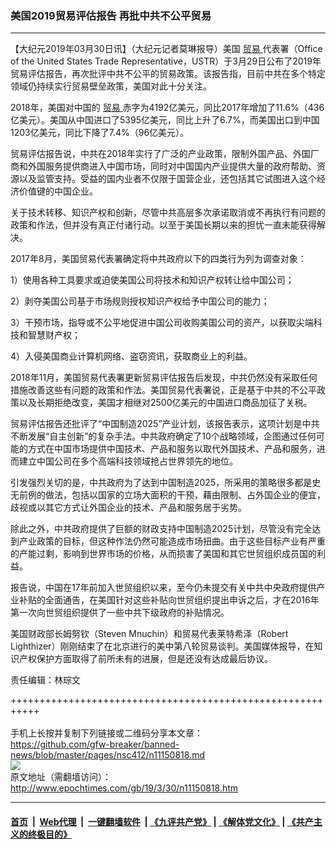 ### 美国2019贸易评估报告 再批中共不公平贸易
------------------------

<p>
 【大纪元2019年03月30日讯】（大纪元记者莫琳报导）美国
 <a href="http://www.epochtimes.com/gb/tag/%E8%B4%B8%E6%98%93.html">
  贸易
 </a>
 代表署（Office of the United States Trade Representative，USTR）于3月29日公布了2019年贸易评估报告，再次批评中共不公平的贸易政策。该报告指，目前中共在多个特定领域仍持续实行贸易壁垒政策，美国对此十分关注。
</p>
<p>
 2018年，美国对中国的
 <a href="http://www.epochtimes.com/gb/tag/%E8%B4%B8%E6%98%93.html">
  贸易
 </a>
 赤字为4192亿美元，同比2017年增加了11.6%（436亿美元）。美国从中国进口了5395亿美元，同比上升了6.7%，而美国出口到中国1203亿美元，同比下降了7.4%（96亿美元）。
</p>
<p>
 贸易评估报告说，中共在2018年实行了广泛的产业政策，限制外国产品、外国厂商和外国服务提供商进入中国市场，同时对中国国内产业提供大量的政府帮助、资源以及监管支持。受益的国内业者不仅限于国营企业，还包括其它试图进入这个经济价值键的中国企业。
</p>
<p>
 关于技术转移、知识产权和创新，尽管中共高层多次承诺取消或不再执行有问题的政策和作法，但并没有真正付诸行动。以至于美国长期以来的担忧一直未能获得解决。
</p>
<p>
 2017年8月，美国贸易代表署确定将中共政府以下的四类行为列为调查对象：
</p>
<p>
 1）使用各种工具要求或迫使美国公司将技术和知识产权转让给中国公司；
</p>
<p>
 2）剥夺美国公司基于市场规则授权知识产权给予中国公司的能力；
</p>
<p>
 3）干预市场，指导或不公平地促进中国公司收购美国公司的资产，以获取尖端科技和智慧财产权；
</p>
<p>
 4）入侵美国商业计算机网络、盗窃资讯，获取商业上的利益。
</p>
<p>
 2018年11月，美国贸易代表署更新贸易评估报告后发现，中共仍然没有采取任何措施改善这些有问题的政策和作法。美国贸易代表署说，正是基于中共的不公平政策以及长期拒绝改变，美国才相继对2500亿美元的中国进口商品加征了关税。
</p>
<p>
 贸易评估报告还批评了“中国制造2025”产业计划，该报告表示，这项计划是中共不断发展“自主创新”的复杂手法。中共政府确定了10个战略领域，企图通过任何可能的方式在中国市场提供中国技术、产品和服务以取代外国技术、产品和服务，进而建立中国公司在多个高端科技领域抢占世界领先的地位。
</p>
<p>
 引发强烈关切的是，中共政府为了达到中国制造2025，所采用的策略很多都是史无前例的做法，包括以国家的立场大面积的干预，藉由限制、占外国企业的便宜，歧视或以其它方式让外国企业的技术、产品和服务居于劣势。
</p>
<p>
 除此之外，中共政府提供了巨额的财政支持中国制造2025计划，尽管没有完全达到产业政策的目标，但这种作法仍然可能造成市场扭曲。由于这些目标产业有严重的产能过剩，影响到世界市场的价格，从而损害了美国和其它世贸组织成员国的利益。
</p>
<p>
 报告说，中国在17年前加入世贸组织以来，至今仍未提交有关中共中央政府提供产业补贴的全面通告，在美国针对这些补贴向世贸组织提出申诉之后，才在2016年第一次向世贸组织提供了一些中共下级政府的补贴情况。
</p>
<p>
 美国财政部长姆努钦（Steven Mnuchin）和贸易代表莱特希泽（Robert Lighthizer）刚刚结束了在北京进行的美中第八轮贸易谈判。美国媒体报导，在知识产权保护方面取得了前所未有的进展，但是还没有达成最后协议。
</p>
<p>
 责任编辑：林琮文
</p>
<p>
</p>

+++++++++++++++++++++++++++++++++++++++++++++++++++++++++++<br/><br/>
手机上长按并复制下列链接或二维码分享本文章：<br/>
https://github.com/gfw-breaker/banned-news/blob/master/pages/nsc412/n11150818.md <br/>
<a href='https://github.com/gfw-breaker/banned-news/blob/master/pages/nsc412/n11150818.md'><img src='https://github.com/gfw-breaker/banned-news/blob/master/pages/nsc412/n11150818.md.png'/></a> <br/>
原文地址（需翻墙访问）：http://www.epochtimes.com/gb/19/3/30/n11150818.htm


------------------------
#### [首页](https://github.com/gfw-breaker/banned-news/blob/master/README.md) &nbsp;|&nbsp; [Web代理](https://github.com/labour-camp/helloworld) &nbsp;|&nbsp; [一键翻墙软件](https://github.com/gfw-breaker/nogfw/blob/master/README.md) &nbsp;| [《九评共产党》](https://github.com/gfw-breaker/9ping.md/blob/master/README.md#九评之一评共产党是什么) | [《解体党文化》](https://github.com/gfw-breaker/jtdwh.md/blob/master/README.md) | [《共产主义的终极目的》](https://github.com/gfw-breaker/gczydzjmd.md/blob/master/README.md)

